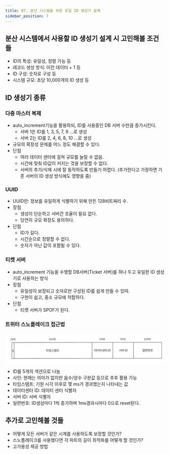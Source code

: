 ```yaml
---
title: 07. 분산 시스템을 위한 유일 ID 생성기 설계
sidebar_position: 7
---
```

## 분산 시스템에서 사용할 ID 생성기 설계 시 고민해볼 조건들
- ID의 특성: 유일성, 정렬 가능 등
- 레코드 생성 방식: 이전 데이터 + 1 등
- ID 구성: 숫자로 구성 등
- 시스템 규모: 초당 10,000개의 ID 생성 등

## ID 생성기 종류
### 다중 마스터 복제
- auto_increment기능을 활용하되, ID를 사용중인 DB 서버 수만큼 증가시킨다.
  - 서버 1은 ID를 1, 3, 5, 7, 9 ...로 생성
  - 서버 2는 ID를 2, 4, 6, 8, 10 ...로 생성
- 규모의 확장성 문제를 어느 정도 해결할 수 있다.
- 단점
  - 여러 데이터 센터에 걸쳐 규모를 늘릴 수 없음.
  - 시간에 맞춰 ID값이 커지는 것을 보장할 수 없다.
  - 서버의 추가/삭제 시에 잘 동작하도록 만들기 어렵다. (추가한다고 가정하면 기존 서버의 ID 생성 방식에도 영향을 줌)

### UUID
- UUID란: 정보를 유일하게 식별하기 위해 만든 128비트짜리 수.
- 장점
  - 생성이 단순하고 서버간 조율이 필요 없다.
  - 당연히 규모 확장도 용의하다.
- 단점
  - ID가 길다.
  - 시간순으로 정렬할 수 없다.
  - 숫자가 아닌 값이 포함될 수 있다.

### 티켓 서버
- auto_increment 기능을 수행할 DB서버(Ticket 서버)를 하나 두고 유일한 ID 생성기로 사용하는 방식
- 장점
  - 유일성이 보장되고 숫자로만 구성된 ID를 쉽게 만들 수 있따.
  - 구현이 쉽고, 중소 규모에 적합하다.
- 단점
  - 티켓 서버가 SPOF가 된다.


### 트위터 스노플레이크 접근법
![snow-flake.jpg](img/snow-flake.jpg)
- ID를 5개의 섹션으로 나눔
- 사인: 현재는 의미가 없지만 음수/양수 구분값 등으로 추후 활용 가능
- 타임스탬프: 기원 시각 이후로 몇 ms가 경과했는지 나타내는 값
- 데이터센터 ID: 데이터 센터 식별자
- 서버 ID: 서버 식별자
- 일련번호: ID생성마다 1씩 증가하며 1ms경과시마다 0으로 reset된다.

## 추가로 고민해볼 것들
- 어떻게 모든 서버가 같은 시계를 사용하도록 보장할 것인가?
- 스노플레이크를 사용했다면 각 파트의 길이 최적화를 어떻게 할 것인가?
- 고가용성 제공 방법

